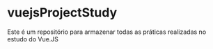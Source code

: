 # vuejsProjectStudy
Este é um repositório para armazenar todas as práticas realizadas no estudo do Vue.JS
